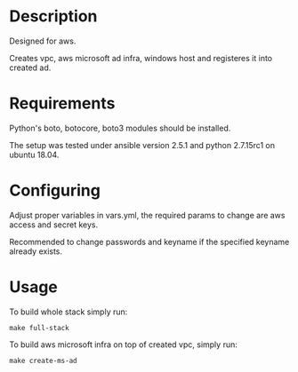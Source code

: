 # Description

Designed for aws. 

Creates vpc, aws microsoft ad infra, windows host and registeres it into created ad.

# Requirements

Python's boto, botocore, boto3 modules should be installed.

The setup was tested under ansible version 2.5.1 and python 2.7.15rc1 on ubuntu 18.04.

# Configuring

Adjust proper variables in vars.yml, the required params to change are aws access and secret keys. 

Recommended to change passwords and keyname if the specified keyname already exists. 

# Usage

To build whole stack simply run:
```
make full-stack
```
To build aws microsoft infra on top of created vpc, simply run:
```
make create-ms-ad
```
